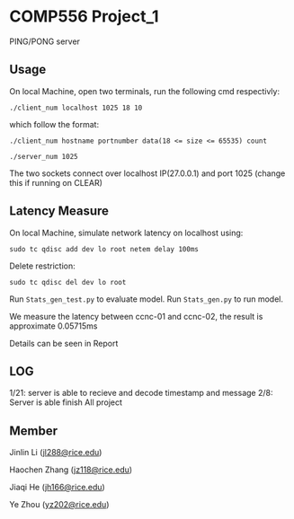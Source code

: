 # COMP556 Project_1

PING/PONG server 

## Usage

On local Machine, open two terminals, run the following cmd respectivly:
```shell
./client_num localhost 1025 18 10
```
which follow the format: 
```shell
./client_num hostname portnumber data(18 <= size <= 65535) count
```
```shell
./server_num 1025
```
The two sockets connect over localhost IP(27.0.0.1) and port 1025 (change this if running on CLEAR)

## Latency Measure
On local Machine, simulate network latency on localhost using:
```shell
sudo tc qdisc add dev lo root netem delay 100ms
```
Delete restriction:
```shell
sudo tc qdisc del dev lo root
```
Run `Stats_gen_test.py` to evaluate model.
Run `Stats_gen.py` to run model.

We measure the latency between ccnc-01 and ccnc-02, the result is approximate 0.05715ms

Details can be seen in Report


## LOG

1/21: server is able to recieve and decode timestamp and message
2/8: Server is able finish All project

## Member

Jinlin Li (jl288@rice.edu)

Haochen Zhang (jz118@rice.edu)

Jiaqi He (jh166@rice.edu)

Ye Zhou (yz202@rice.edu)